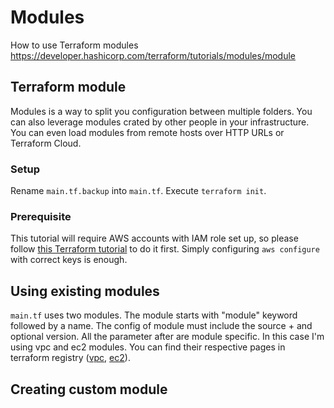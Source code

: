 # Modules

How to use Terraform modules https://developer.hashicorp.com/terraform/tutorials/modules/module

## Terraform module

Modules is a way to split you configuration between multiple folders. You can also leverage modules crated by other people
in your infrastructure. You can even load modules from remote hosts over HTTP URLs or Terraform Cloud.

### Setup

Rename `main.tf.backup` into `main.tf`. Execute `terraform init`.

### Prerequisite 

This tutorial will require AWS accounts with IAM role set up, so please follow [this Terraform tutorial](https://developer.hashicorp.com/terraform/tutorials/aws-get-started/aws-build) to do it first. Simply configuring `aws configure` with correct keys 
is enough.

## Using existing modules

`main.tf` uses two modules. The module starts with "module" keyword followed by a name. The config of module must include 
the source + and optional version. All the parameter after are module specific. In this case I'm using vpc and ec2 modules.
You can find their respective pages in terraform registry ([vpc](https://registry.terraform.io/modules/terraform-aws-modules/vpc/aws/latest), 
[ec2](https://registry.terraform.io/modules/terraform-aws-modules/ec2-instance/aws/latest)).

## Creating custom module



